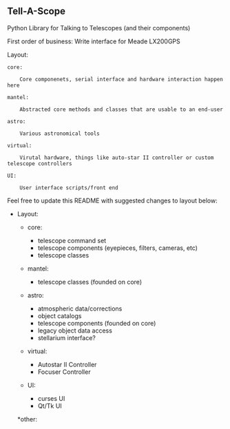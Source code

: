 Tell-A-Scope
---


Python Library for Talking to Telescopes (and their components)

First order of business: Write interface for Meade LX200GPS

Layout:

	core:

		Core componenets, serial interface and hardware interaction happen here

	mantel:

		Abstracted core methods and classes that are usable to an end-user

	astro:

		Various astronomical tools

	virtual:

		Virutal hardware, things like auto-star II controller or custom telescope controllers

	UI:
	
		User interface scripts/front end

Feel free to update this README with suggested changes to layout below:

* Layout:

	* core:
		
		* telescope command set
		* telescope components (eyepieces, filters, cameras, etc)
		* telescope classes

	* mantel:
	
		* telescope classes (founded on core)

	* astro:

		* atmospheric data/corrections
		* object catalogs
		* telescope components (founded on core)
		* legacy object data access
		* stellarium interface?

	* virtual:

		* Autostar II Controller
		* Focuser Controller

	* UI:
	
		* curses UI
		* Qt/Tk UI

	*other:


